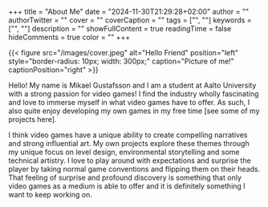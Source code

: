 +++
title = "About Me"
date = "2024-11-30T21:29:28+02:00"
author = ""
authorTwitter = ""
cover = ""
coverCaption = ""
tags = ["", ""]
keywords = ["", ""]
description = ""
showFullContent = true
readingTime = false
hideComments = true
color = ""
+++

{{< figure src="/images/cover.jpeg" alt="Hello Friend" position="left" style="border-radius: 10px; width: 300px;" caption="Picture of me!" captionPosition="right" >}}

Hello! My name is Mikael Gustafsson and I am a student at Aalto University with a strong passion for video games! I find the industry wholly fascinating and love to immerse myself in what video games have to offer. As such, I also quite enjoy developing my own games in my free time [see some of my projects here].

I think video games have a unique ability to create compelling narratives and strong influential art. My own projects explore these themes through my unique focus on level design, environmental storytelling and some technical artistry. I love to play around with expectations and surprise the player by taking normal game conventions and flipping them on their heads. That feeling of surprise and profound discovery is something that only video games as a medium is able to offer and it is definitely something I want to keep working on. 
